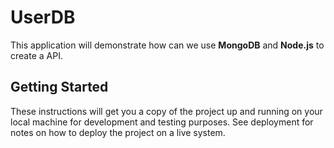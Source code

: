 ﻿# UserDB
This application will demonstrate how can we use **MongoDB** and **Node.js** to create a API.

## Getting Started
These instructions will get you a copy of the project up and running on your local machine for development and testing purposes. See deployment for notes on how to deploy the project on a live system.
